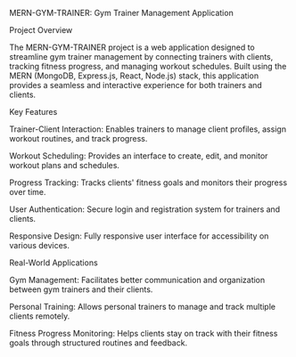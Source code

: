 MERN-GYM-TRAINER: Gym Trainer Management Application

Project Overview

The MERN-GYM-TRAINER project is a web application designed to streamline gym trainer management by connecting trainers with clients, tracking fitness progress, and managing workout schedules. Built using the MERN (MongoDB, Express.js, React, Node.js) stack, this application provides a seamless and interactive experience for both trainers and clients.

Key Features

Trainer-Client Interaction: Enables trainers to manage client profiles, assign workout routines, and track progress.

Workout Scheduling: Provides an interface to create, edit, and monitor workout plans and schedules.

Progress Tracking: Tracks clients' fitness goals and monitors their progress over time.

User Authentication: Secure login and registration system for trainers and clients.

Responsive Design: Fully responsive user interface for accessibility on various devices.

Real-World Applications

Gym Management: Facilitates better communication and organization between gym trainers and their clients.

Personal Training: Allows personal trainers to manage and track multiple clients remotely.

Fitness Progress Monitoring: Helps clients stay on track with their fitness goals through structured routines and feedback.
